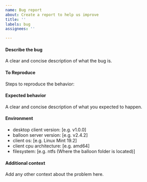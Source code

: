 ```yaml
---
name: Bug report
about: Create a report to help us improve
title: ''
labels: bug
assignees: ''

---
```


#### Describe the bug
A clear and concise description of what the bug is.

#### To Reproduce
Steps to reproduce the behavior:

#### Expected behavior
A clear and concise description of what you expected to happen.

#### Environment
 - desktop client version: [e.g. v1.0.0]
 - balloon server version: [e.g. v2.4.2]
 - client os: [e.g. Linux Mint 19.2]
 - client cpu architecture: [e.g. amd64]
 - filesystem: [e.g. ntfs (Where the balloon folder is located)]

#### Additional context
Add any other context about the problem here.
